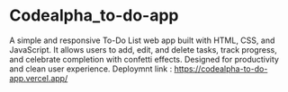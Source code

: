 # Codealpha_to-do-app
A simple and responsive To-Do List web app built with HTML, CSS, and JavaScript. It allows users to add, edit, and delete tasks, track progress, and celebrate completion with confetti effects. Designed for productivity and clean user experience.
Deploymnt link :  https://codealpha-to-do-app.vercel.app/
